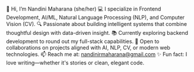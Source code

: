 👋 Hi, I’m Nandini Maharana (she/her)
💻 I specialize in Frontend Development, AI/ML, Natural Language Processing (NLP), and Computer Vision (CV).
🔍 Passionate about building intelligent systems that combine thoughtful design with data-driven insight.
📚 Currently exploring backend development to round out my full-stack capabilities.
🤝 Open to collaborations on projects aligned with AI, NLP, CV, or modern web technologies.
📫 Reach me at: nandinirmaharana@gmail.com
✨ Fun fact: I love writing—whether it's stories or clean, elegant code.
<!---
nandini-r-m/nandini-r-m is a ✨ special ✨ repository because its `README.md` (this file) appears on your GitHub profile.
You can click the Preview link to take a look at your changes.
--->
